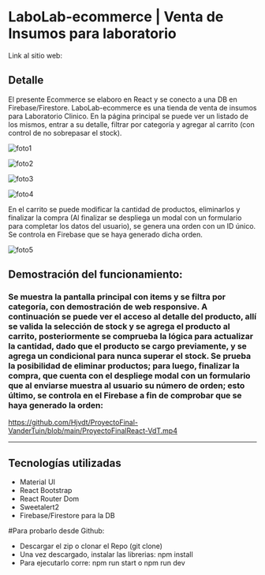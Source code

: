 # LaboLab-ecommerce | Venta de Insumos para laboratorio


Link al sitio web: 

## Detalle
El presente Ecommerce se elaboro en React y se conecto a una DB en Firebase/Firestore. 
LaboLab-ecommerce es una tienda de venta de insumos para Laboratorio Clinico. En la página principal se puede ver un listado de los mismos, entrar a su detalle, filtrar por categoría y agregar al carrito (con control de no sobrepasar el stock). 

![foto1](https://github.com/Hjvdt/ProyectoFinal-VanderTuin/assets/21012687/8cc5a185-7f95-4c3b-91ec-d0d4af682498)

![foto2](https://github.com/Hjvdt/ProyectoFinal-VanderTuin/assets/21012687/b5ca2e54-1922-4328-a872-23cbeed955d3)

![foto3](https://github.com/Hjvdt/ProyectoFinal-VanderTuin/assets/21012687/1855d3d8-8262-4092-9f25-a7685119c4d8)

![foto4](https://github.com/Hjvdt/ProyectoFinal-VanderTuin/assets/21012687/320ca8dc-59f7-4edd-a047-5831b2fdfeb6)

En el carrito se puede modificar la cantidad de productos, eliminarlos y finalizar la compra (Al finalizar se despliega un modal con un formulario para completar los datos del usuario), se genera una orden con un ID único. Se controla en Firebase que se haya generado dicha orden.

![foto5](https://github.com/Hjvdt/ProyectoFinal-VanderTuin/assets/21012687/0315ec4f-d9e5-4d8d-89dc-55618b135cd3)

## Demostración del funcionamiento:

### Se muestra la pantalla principal con items y se filtra por categoría, con demostración de web responsive.  A continuación se puede ver el acceso al detalle del producto, allí se valida la selección de stock y se agrega el producto al carrito, posteriormente se comprueba la lógica para actualizar la cantidad, dado que el producto se cargo previamente, y se agrega un condicional para nunca superar el stock. Se prueba la posibilidad de eliminar productos; para luego, finalizar la compra, que cuenta con el despliege modal con un formulario que al enviarse muestra al usuario su número de orden; esto último, se controla en el Firebase a fin de comprobar que se haya generado la orden:

https://github.com/Hjvdt/ProyectoFinal-VanderTuin/blob/main/ProyectoFinalReact-VdT.mp4

---
## Tecnologías utilizadas
- Material UI
- React Bootstrap
- React Router Dom
- Sweetalert2
- Firebase/Firestore para la DB

#Para probarlo desde Github: 
- Descargar el zip o clonar el Repo (git clone)
- Una vez descargado, instalar las librerias:
   npm install
- Para ejecutarlo corre:
   npm run start o npm run dev

